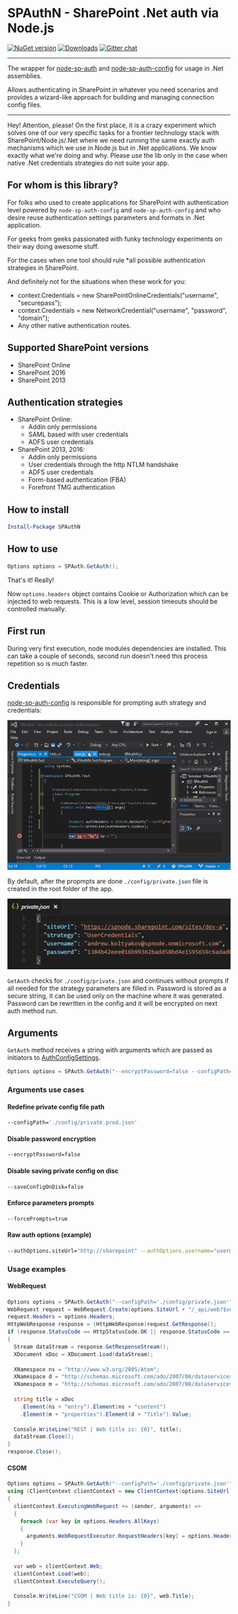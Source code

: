 # SPAuthN - SharePoint .Net auth via Node.js

[![NuGet version](https://img.shields.io/nuget/v/SPAuthN.svg)](https://www.nuget.org/packages/SPAuthN)
[![Downloads](https://img.shields.io/nuget/dt/SPAuthN.svg)](https://www.nuget.org/packages/SPAuthN)
[![Gitter chat](https://badges.gitter.im/gitterHQ/gitter.png)](https://gitter.im/sharepoint-node/Lobby)

---

The wrapper for [node-sp-auth](https://www.npmjs.com/package/node-sp-auth) and [node-sp-auth-config](https://www.npmjs.com/package/node-sp-auth-config) for usage in .Net assemblies.

Allows authenticating in SharePoint in whatever you need scenarios and provides a wizard-like approach for building and managing connection config files.

---

Hey! Attention, please! On the first place, it is a crazy experiment which solves one of our very specific tasks for a frontier technology stack with SharePoint/Node.js/.Net where we need running the same exactly auth mechanisms which we use in Node.js but in .Net applications. We know exactly what we're doing and why. Please use the lib only in the case when native .Net credentials strategies do not suite your app.

## For whom is this library?

For folks who used to create applications for SharePoint with authentication level powered by `node-sp-auth-config` and `node-sp-auth-config` and who desire reuse authentication settings parameters and formats in .Net application.

For geeks from geeks passionated with funky technology experiments on their way doing awesome stuff.

For the cases when one tool should rule *all possible authentication strategies in SharePoint.

And definitely not for the situations when these work for you:

- context.Credentials = new SharePointOnlineCredentials("username", "securepass");
- context.Credentials = new NetworkCredential("username", "password", "domain");
- Any other native authentication routes.

## Supported SharePoint versions

- SharePoint Online
- SharePoint 2016
- SharePoint 2013

## Authentication strategies

- SharePoint Online:
  - Addin only permissions
  - SAML based with user credentials
  - ADFS user credentials
- SharePoint 2013, 2016:
  - Addin only permissions
  - User credentials through the http NTLM handshake
  - ADFS user credentials
  - Form-based authentication (FBA)
  - Forefront TMG authentication

## How to install

```PowerShell
Install-Package SPAuthN
```

## How to use

```csharp
Options options = SPAuth.GetAuth();
```

That's it! Really!

Now `options.headers` object contains Cookie or Authorization which can be injected to web requests.
This is a low level, session timeouts should be controlled manually.

## First run

During very first execution, node modules dependencies are installed. This can take a couple of seconds, second run doesn't need this process repetition so is much faster.

## Credentials

[node-sp-auth-config](https://github.com/koltyakov/node-sp-auth-config) is responsible for prompting auth strategy and credentials:

![](./Assets/auth-wizard.gif)

By default, after the propmpts are done `./config/private.json` file is created in the root folder of the app.

![](./Assets/private-json.png)

`GetAuth` checks for `./config/private.json` and continues without prompts if all needed for the strategy parameters are filled in.
Password is stored as a secure string, it can be used only on the machine where it was generated. Password can be rewritten in the config and it will be encrypted on next auth method run.

## Arguments

`GetAuth` method receives a string with arguments which are passed as initiators to [AuthConfigSettings](https://github.com/koltyakov/node-sp-auth-config/blob/master/src/interfaces/index.ts#L35).

```csharp
Options options = SPAuth.GetAuth("--encryptPassword=false --configPath='./config/private.uat.json'");
```

### Arguments use cases

#### Redefine private config file path

```bash
--configPath='./config/private.prod.json'
```

#### Disable password encryption

```bash
--encryptPassword=false
```

#### Disable saving private config on disc

```bash
--saveConfigOnDisk=false
```

#### Enforce parameters prompts

```bash
--forcePrompts=true
```

#### Raw auth options (example)

```bash
--authOptions.siteUrl="http://sharepoint" --authOptions.username="user@contoso.com" --authOptions.password="p@ssw0rd" --saveConfigOnDisk=false
```

### Usage examples

#### WebRequest

```csharp
Options options = SPAuth.GetAuth("--configPath='./config/private.json'");
WebRequest request = WebRequest.Create(options.SiteUrl + "/_api/web?$select=Title");
request.Headers = options.Headers;
HttpWebResponse response = (HttpWebResponse)request.GetResponse();
if (response.StatusCode == HttpStatusCode.OK || response.StatusCode == HttpStatusCode.NoContent)
{
  Stream dataStream = response.GetResponseStream();
  XDocument xDoc = XDocument.Load(dataStream);

  XNamespace ns = "http://www.w3.org/2005/Atom";
  XNamespace d = "http://schemas.microsoft.com/ado/2007/08/dataservices";
  XNamespace m = "http://schemas.microsoft.com/ado/2007/08/dataservices/metadata";

  string title = xDoc
    .Element(ns + "entry").Element(ns + "content")
    .Element(m + "properties").Element(d + "Title").Value;

  Console.WriteLine("REST | Web title is: {0}", title);
  dataStream.Close();
}
response.Close();
```

#### CSOM

```csharp
Options options = SPAuth.GetAuth("--configPath='./config/private.json'");
using (ClientContext clientContext = new ClientContext(options.SiteUrl))
{
  clientContext.ExecutingWebRequest += (sender, arguments) =>
  {
    foreach (var key in options.Headers.AllKeys)
    {
      arguments.WebRequestExecutor.RequestHeaders[key] = options.Headers[key];
    }
  };

  var web = clientContext.Web;
  clientContext.Load(web);
  clientContext.ExecuteQuery();

  Console.WriteLine("CSOM | Web title is: {0}", web.Title);
}
```